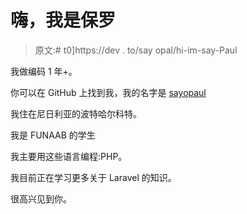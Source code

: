 # 嗨，我是保罗

> 原文:# t0]https://dev . to/say opal/hi-im-say-Paul

我做编码 1 年+。

你可以在 GitHub 上找到我，我的名字是 [sayopaul](https://github.com/sayopaul)

我住在尼日利亚的波特哈尔科特。

我是 FUNAAB 的学生

我主要用这些语言编程:PHP。

我目前正在学习更多关于 Laravel 的知识。

很高兴见到你。